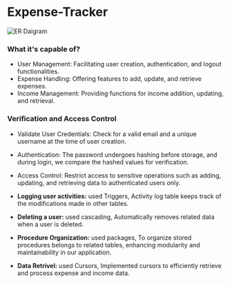 # Expense-Tracker
![ER Daigram](https://github.com/Nisha-Muzeebha/Expense-Tracker/assets/133625196/d2ed9d18-509d-478c-bb12-43dd05f09d91)

### What it's capable of?​
- User Management: Facilitating user creation, authentication, and logout functionalities.​
- Expense Handling: Offering features to add, update, and retrieve expenses.​
- Income Management: Providing functions for income addition, updating, and retrieval.​

### Verification and Access Control​
- Validate User Credentials: Check for a valid email and a unique username at the time of user creation.​
- Authentication: The password undergoes hashing before storage, and during login, we compare the hashed values for verification.​
- Access Control: Restrict access to sensitive operations such as adding, updating, and retrieving data to authenticated users only.​

- **Logging user activities​:** used Triggers,​ Activity log table keeps track of the modifications made in other tables.​
- **Deleting a user​:** used cascading,​ Automatically removes related data when a user is deleted.​
- **Procedure Organization​:** used packages, To organize stored procedures belongs to related tables, enhancing modularity and maintainability in our application.
- **Data Retrivel:**  used Cursors,​ Implemented cursors to efficiently retrieve and process expense and income data.​

​


​

​

​
